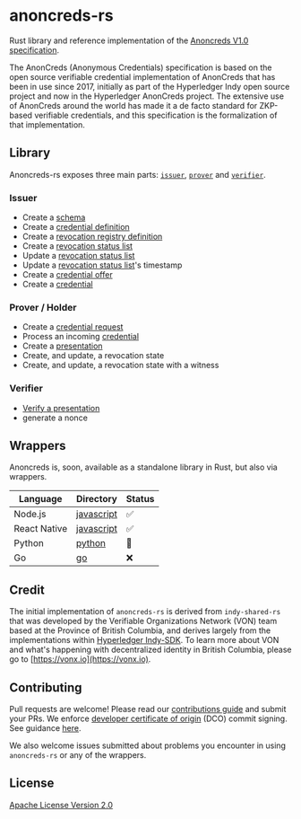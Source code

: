 # anoncreds-rs

Rust library and reference implementation of the [Anoncreds V1.0
specification](https://hyperledger.github.io/anoncreds-spec/).

The AnonCreds (Anonymous Credentials) specification is based on the open source
verifiable credential implementation of AnonCreds that has been in use since
2017, initially as part of the Hyperledger Indy open source project and now in
the Hyperledger AnonCreds project. The extensive use of AnonCreds around the
world has made it a de facto standard for ZKP-based verifiable credentials, and
this specification is the formalization of that implementation.

## Library

Anoncreds-rs exposes three main parts: [`issuer`](./src/services/issuer.rs),
[`prover`](./src/services/prover.rs) and
[`verifier`](./src/services/verifier.rs).

### Issuer

- Create a [schema](https://hyperledger.github.io/anoncreds-spec/#schema-publisher-publish-schema-object)
- Create a [credential definition](https://hyperledger.github.io/anoncreds-spec/#issuer-create-and-publish-credential-definition-object)
- Create a [revocation registry definition](https://hyperledger.github.io/anoncreds-spec/#issuer-create-and-publish-revocation-registry-objects)
- Create a [revocation status list](https://hyperledger.github.io/anoncreds-spec/#publishing-the-initial-initial-revocation-status-list-object)
- Update a [revocation status list](https://hyperledger.github.io/anoncreds-spec/#publishing-the-initial-initial-revocation-status-list-object)
- Update a [revocation status list](https://hyperledger.github.io/anoncreds-spec/#publishing-the-initial-initial-revocation-status-list-object)'s timestamp
- Create a [credential offer](https://hyperledger.github.io/anoncreds-spec/#credential-offer)
- Create a [credential](https://hyperledger.github.io/anoncreds-spec/#issue-credential)

### Prover / Holder

- Create a [credential request](https://hyperledger.github.io/anoncreds-spec/#credential-request)
- Process an incoming [credential](https://hyperledger.github.io/anoncreds-spec/#receiving-a-credential)
- Create a [presentation](https://hyperledger.github.io/anoncreds-spec/#generate-presentation)
- Create, and update, a revocation state
- Create, and update, a revocation state with a witness

### Verifier

- [Verify a presentation](https://hyperledger.github.io/anoncreds-spec/#verify-presentation)
- generate a nonce

## Wrappers

Anoncreds is, soon, available as a standalone library in Rust, but also via wrappers.

| Language     | Directory                                                                               | Status |
| ------------ | --------------------------------------------------------------------------------------- | ------ |
| Node.js      | [javascript](https://github.com/hyperledger/anoncreds-rs/tree/main/wrappers/javascript) | ✅     |
| React Native | [javascript](https://github.com/hyperledger/anoncreds-rs/tree/main/wrappers/javascript) | ✅     |
| Python       | [python](https://github.com/hyperledger/anoncreds-rs/tree/main/wrappers/python)         | 🚧     |
| Go           | [go](https://github.com/hyperledger/anoncreds-rs/tree/main/wrappers/go)                 | ❌     |

## Credit

The initial implementation of `anoncreds-rs` is derived from `indy-shared-rs`
that was developed by the Verifiable Organizations Network (VON) team based at
the Province of British Columbia, and derives largely from the implementations
within [Hyperledger Indy-SDK](https://github.com/hyperledger/indy-sdk). To
learn more about VON and what's happening with decentralized identity in
British Columbia, please go to [https://vonx.io](https://vonx.io).

## Contributing

Pull requests are welcome! Please read our [contributions
guide](https://github.com/hyperledger/anoncreds-rs/blob/main/CONTRIBUTING.md)
and submit your PRs. We enforce [developer certificate of
origin](https://developercertificate.org/) (DCO) commit signing. See guidance
[here](https://github.com/apps/dco).

We also welcome issues submitted about problems you encounter in using
`anoncreds-rs` or any of the wrappers.

## License

[Apache License Version
2.0](https://github.com/hyperledger/anoncreds-rs/blob/main/LICENSE)
